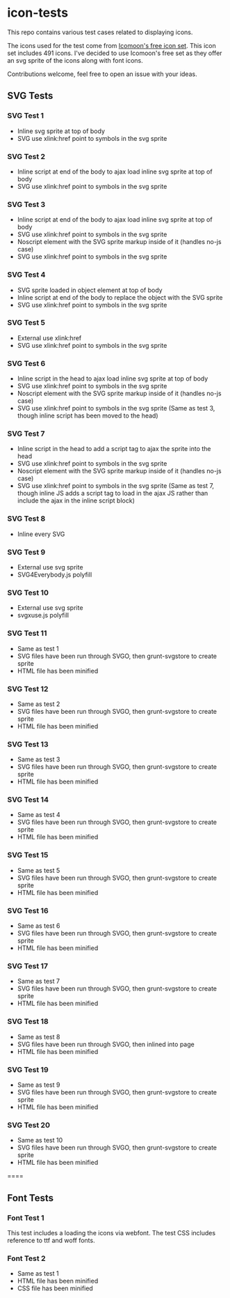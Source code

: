 # icon-tests

This repo contains various test cases related to displaying icons.

The icons used for the test come from [Icomoon's free icon set](https://icomoon.io/#preview-free). This icon set includes 491 icons. I've decided to use Icomoon's free set as they offer an svg sprite of the icons along with font icons.

Contributions welcome, feel free to open an issue with your ideas.

## SVG Tests
### SVG Test 1
* Inline svg sprite at top of body
* SVG use xlink:href point to symbols in the svg sprite

### SVG Test 2
* Inline script at end of the body to ajax load inline svg sprite at top of body
* SVG use xlink:href point to symbols in the svg sprite

### SVG Test 3
* Inline script at end of the body to ajax load inline svg sprite at top of body
* SVG use xlink:href point to symbols in the svg sprite
* Noscript element with the SVG sprite markup inside of it (handles no-js case)
* SVG use xlink:href point to symbols in the svg sprite


### SVG Test 4
* SVG sprite loaded in object element at top of body
* Inline script at end of the body to replace the object with the SVG sprite
* SVG use xlink:href point to symbols in the svg sprite

### SVG Test 5
* External use xlink:href
* SVG use xlink:href point to symbols in the svg sprite

### SVG Test 6
* Inline script in the head to ajax load inline svg sprite at top of body
* SVG use xlink:href point to symbols in the svg sprite
* Noscript element with the SVG sprite markup inside of it (handles no-js case)
* SVG use xlink:href point to symbols in the svg sprite
(Same as test 3, though inline script has been moved to the head)

### SVG Test 7
* Inline script in the head to add a script tag to ajax the sprite into the head
* SVG use xlink:href point to symbols in the svg sprite
* Noscript element with the SVG sprite markup inside of it (handles no-js case)
* SVG use xlink:href point to symbols in the svg sprite
(Same as test 7, though inline JS adds a script tag to load in the ajax JS rather than include the ajax in the inline script block)

### SVG Test 8
* Inline every SVG

### SVG Test 9
* External use svg sprite
* SVG4Everybody.js polyfill

### SVG Test 10
* External use svg sprite
* svgxuse.js polyfill

### SVG Test 11
* Same as test 1
* SVG files have been run through SVGO, then grunt-svgstore to create sprite
* HTML file has been minified

### SVG Test 12
* Same as test 2
* SVG files have been run through SVGO, then grunt-svgstore to create sprite
* HTML file has been minified

### SVG Test 13
* Same as test 3
* SVG files have been run through SVGO, then grunt-svgstore to create sprite
* HTML file has been minified

### SVG Test 14
* Same as test 4
* SVG files have been run through SVGO, then grunt-svgstore to create sprite
* HTML file has been minified

### SVG Test 15
* Same as test 5
* SVG files have been run through SVGO, then grunt-svgstore to create sprite
* HTML file has been minified

### SVG Test 16
* Same as test 6
* SVG files have been run through SVGO, then grunt-svgstore to create sprite
* HTML file has been minified

### SVG Test 17
* Same as test 7
* SVG files have been run through SVGO, then grunt-svgstore to create sprite
* HTML file has been minified

### SVG Test 18
* Same as test 8
* SVG files have been run through SVGO, then inlined into page
* HTML file has been minified

### SVG Test 19
* Same as test 9
* SVG files have been run through SVGO, then grunt-svgstore to create sprite
* HTML file has been minified

### SVG Test 20
* Same as test 10
* SVG files have been run through SVGO, then grunt-svgstore to create sprite
* HTML file has been minified

====

## Font Tests
### Font Test 1
This test includes a loading the icons via webfont. The test CSS includes reference to ttf and woff fonts.

### Font Test 2
* Same as test 1
* HTML file has been minified
* CSS file has been minified



